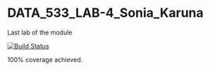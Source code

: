 # DATA_533_LAB-4_Sonia_Karuna
Last lab of the module     

[![Build Status](https://travis-ci.org/ubco-mds-2018-labs/DATA_533_LAB-4_Sonia_Karuna.svg?branch=master)](https://travis-ci.org/ubco-mds-2018-labs/DATA_533_LAB-4_Sonia_Karuna)   

100% coverage achieved.
